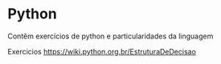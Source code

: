 # Python
Contêm exercícios de python e particularidades da linguagem

Exercicios 
https://wiki.python.org.br/EstruturaDeDecisao